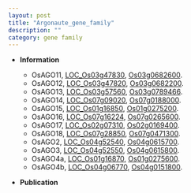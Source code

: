```yaml
---
layout: post
title: "Argonaute_gene_family"
description: ""
category: gene family
---
```


* **Information**  
    + OsAGO11, [LOC_Os03g47830](http://rice.uga.edu/cgi-bin/ORF_infopage.cgi?orf=LOC_Os03g47830), [Os03g0682600](http://rapdb.dna.affrc.go.jp/viewer/gbrowse_details/irgsp1?name=Os03g0682600).
    + OsAGO12, [LOC_Os03g47820](http://rice.uga.edu/cgi-bin/ORF_infopage.cgi?orf=LOC_Os03g47820), [Os03g0682200](http://rapdb.dna.affrc.go.jp/viewer/gbrowse_details/irgsp1?name=Os03g0682200).
    + OsAGO13, [LOC_Os03g57560](http://rice.uga.edu/cgi-bin/ORF_infopage.cgi?orf=LOC_Os03g57560), [Os03g0789466](http://rapdb.dna.affrc.go.jp/viewer/gbrowse_details/irgsp1?name=Os03g0789466).
    + OsAGO14, [LOC_Os07g09020](http://rice.uga.edu/cgi-bin/ORF_infopage.cgi?orf=LOC_Os07g09020), [Os07g0188000](http://rapdb.dna.affrc.go.jp/viewer/gbrowse_details/irgsp1?name=Os07g0188000).
    + OsAGO15, [LOC_Os01g16850](http://rice.uga.edu/cgi-bin/ORF_infopage.cgi?orf=LOC_Os01g16850), [Os01g0275200](http://rapdb.dna.affrc.go.jp/viewer/gbrowse_details/irgsp1?name=Os01g0275200).
    + OsAGO16, [LOC_Os07g16224](http://rice.uga.edu/cgi-bin/ORF_infopage.cgi?orf=LOC_Os07g16224), [Os07g0265600](http://rapdb.dna.affrc.go.jp/viewer/gbrowse_details/irgsp1?name=Os07g0265600).
    + OsAGO17, [LOC_Os02g07310](http://rice.uga.edu/cgi-bin/ORF_infopage.cgi?orf=LOC_Os02g07310), [Os02g0169400](http://rapdb.dna.affrc.go.jp/viewer/gbrowse_details/irgsp1?name=Os02g0169400).
    + OsAGO18, [LOC_Os07g28850](http://rice.uga.edu/cgi-bin/ORF_infopage.cgi?orf=LOC_Os07g28850), [Os07g0471300](http://rapdb.dna.affrc.go.jp/viewer/gbrowse_details/irgsp1?name=Os07g0471300).
    + OsAGO2, [LOC_Os04g52540](http://rice.uga.edu/cgi-bin/ORF_infopage.cgi?orf=LOC_Os04g52540), [Os04g0615700](http://rapdb.dna.affrc.go.jp/viewer/gbrowse_details/irgsp1?name=Os04g0615700).
    + OsAGO3, [LOC_Os04g52550](http://rice.uga.edu/cgi-bin/ORF_infopage.cgi?orf=LOC_Os04g52550), [Os04g0615800](http://rapdb.dna.affrc.go.jp/viewer/gbrowse_details/irgsp1?name=Os04g0615800).
    + OsAGO4a, [LOC_Os01g16870](http://rice.uga.edu/cgi-bin/ORF_infopage.cgi?orf=LOC_Os01g16870), [Os01g0275600](http://rapdb.dna.affrc.go.jp/viewer/gbrowse_details/irgsp1?name=Os01g0275600).
    + OsAGO4b, [LOC_Os04g06770](http://rice.uga.edu/cgi-bin/ORF_infopage.cgi?orf=LOC_Os04g06770), [Os04g0151800](http://rapdb.dna.affrc.go.jp/viewer/gbrowse_details/irgsp1?name=Os04g0151800).

* **Publication**  


